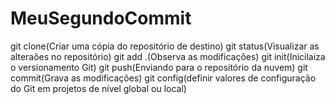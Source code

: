 # MeuSegundoCommit
git clone(Criar uma cópia do repositório de destino)
git status(Visualizar  as alteraões no repositório)
git add .(Observa as modificações)
git init(Inicilaiza o versionamento Git)
git push(Enviando para o repositório da nuvem)
git commit(Grava as modificações)
git config(definir valores de configuração do Git em projetos de nível global ou local)
